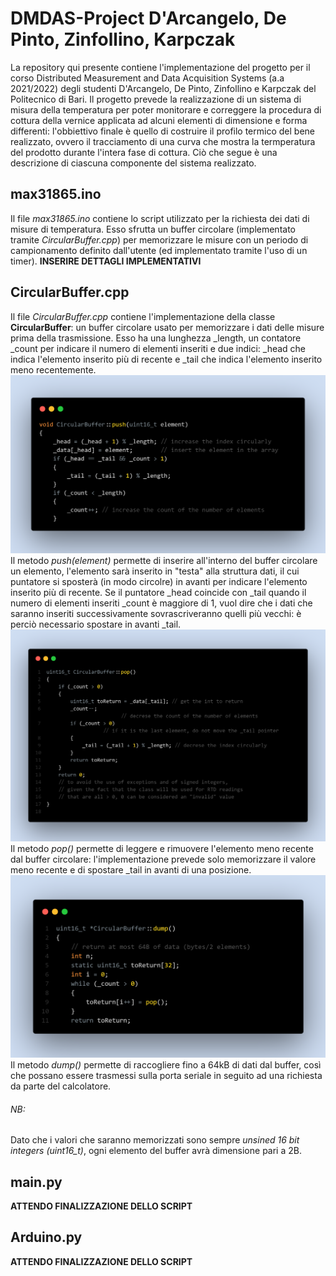 # DMDAS-Project D'Arcangelo, De Pinto, Zinfollino, Karpczak

La repository qui presente contiene l'implementazione del progetto per il corso Distributed Measurement and Data Acquisition Systems (a.a 2021/2022) degli studenti D'Arcangelo, De Pinto, Zinfollino e Karpczak del Politecnico di Bari. Il progetto prevede la realizzazione di un sistema di misura della temperatura per poter monitorare e correggere la procedura di cottura della vernice applicata ad alcuni elementi di dimensione e forma differenti: l'obbiettivo finale è quello di costruire il profilo termico del bene realizzato, ovvero il tracciamento di una curva che mostra la termperatura del prodotto durante l'intera fase di cottura. Ciò che segue è una descrizione di ciascuna componente del sistema realizzato.

## max31865.ino

Il file _max31865.ino_ contiene lo script utilizzato per la richiesta dei dati di misure di temperatura. Esso sfrutta un buffer circolare (implementato tramite _CircularBuffer.cpp_) per memorizzare le misure con un periodo di campionamento definito dall'utente (ed implementato tramite l'uso di un timer).
**INSERIRE DETTAGLI IMPLEMENTATIVI**

## CircularBuffer.cpp

Il file _CircularBuffer.cpp_ contiene l'implementazione della classe **CircularBuffer**: un buffer circolare usato per memorizzare i dati delle misure prima della trasmissione. Esso ha una lunghezza \_length, un contatore \_count per indicare il numero di elementi inseriti e due indici: \_head che indica l'elemento inserito più di recente e \_tail che indica l'elemento inserito meno recentemente.
![images/push.png](/images/push.png)
Il metodo _push(element)_ permette di inserire all'interno del buffer circolare un elemento, l'elemento sarà inserito in "testa" alla struttura dati, il cui puntatore si sposterà (in modo circolre) in avanti per indicare l'elemento inserito più di recente. Se il puntatore \_head coincide con \_tail quando il numero di elementi inseriti \_count è maggiore di 1, vuol dire che i dati che saranno inseriti successivamente sovrascriveranno quelli più vecchi: è perciò necessario spostare in avanti \_tail.
![images/pop.png](/images/pop.png)
Il metodo _pop()_ permette di leggere e rimuovere l'elemento meno recente dal buffer circolare: l'implementazione prevede solo memorizzare il valore meno recente e di spostare \_tail in avanti di una posizione.
![images/dump.png](/images/dump.png)
Il metodo _dump()_ permette di raccogliere fino a 64kB di dati dal buffer, così che possano essere trasmessi sulla porta seriale in seguito ad una richiesta da parte del calcolatore.

###### NB:

Dato che i valori che saranno memorizzati sono sempre _unsined 16 bit integers (uint16_t)_, ogni elemento del buffer avrà dimensione pari a 2B.

## main.py

**ATTENDO FINALIZZAZIONE DELLO SCRIPT**

## Arduino.py

**ATTENDO FINALIZZAZIONE DELLO SCRIPT**
